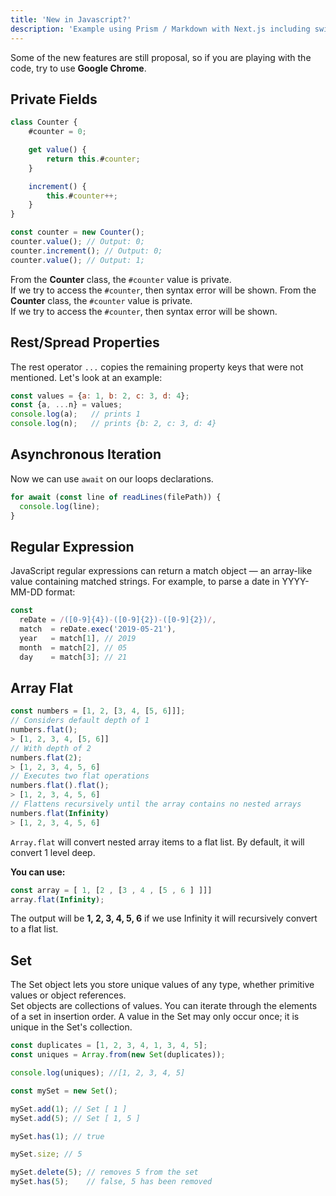 ```yaml
---
title: 'New in Javascript?'
description: 'Example using Prism / Markdown with Next.js including switching syntax highlighting themes.'
---
```


Some of the new features are still proposal, so if you are playing with the code, try to use **Google Chrome**.

## Private Fields

```js
class Counter {
    #counter = 0;

    get value() {
        return this.#counter;
    }

    increment() {
        this.#counter++;
    }
}

const counter = new Counter();
counter.value(); // Output: 0;
counter.increment(); // Output: 0;
counter.value(); // Output: 1;
```

From the **Counter** class, the `#counter` value is private.\
If we try to access the `#counter`, then syntax error will be shown.
From the **Counter** class, the `#counter` value is private.\
If we try to access the `#counter`, then syntax error will be shown.


## Rest/Spread Properties

The rest operator `...` copies the remaining property keys that were not mentioned. Let's look at an example:

```js
const values = {a: 1, b: 2, c: 3, d: 4};
const {a, ...n} = values;
console.log(a);   // prints 1
console.log(n);   // prints {b: 2, c: 3, d: 4}
````

## Asynchronous Iteration

Now we can use `await` on our loops declarations.

```js
for await (const line of readLines(filePath)) {
  console.log(line);
}
```

## Regular Expression

JavaScript regular expressions can return a match object — an array-like value containing matched strings.
For example, to parse a date in YYYY-MM-DD format:

```js
const
  reDate = /([0-9]{4})-([0-9]{2})-([0-9]{2})/,
  match  = reDate.exec('2019-05-21'),
  year   = match[1], // 2019
  month  = match[2], // 05
  day    = match[3]; // 21
````

## Array Flat

```js
const numbers = [1, 2, [3, 4, [5, 6]]];
// Considers default depth of 1
numbers.flat();
> [1, 2, 3, 4, [5, 6]]
// With depth of 2
numbers.flat(2);
> [1, 2, 3, 4, 5, 6]
// Executes two flat operations
numbers.flat().flat();
> [1, 2, 3, 4, 5, 6]
// Flattens recursively until the array contains no nested arrays
numbers.flat(Infinity)
> [1, 2, 3, 4, 5, 6]
```

`Array.flat` will convert nested array items to a flat list.
By default, it will convert 1 level deep.

**You can use:**

```js
const array = [ 1, [2 , [3 , 4 , [5 , 6 ] ]]]
array.flat(Infinity);
```

The output will be **1, 2, 3, 4, 5, 6** if we use Infinity it will recursively convert to a flat list.

## Set

The Set object lets you store unique values of any type, whether primitive values or object references.\
Set objects are collections of values. You can iterate through the elements of a set in insertion order.
A value in the Set may only occur once; it is unique in the Set's collection.

```js
const duplicates = [1, 2, 3, 4, 1, 3, 4, 5];
const uniques = Array.from(new Set(duplicates));

console.log(uniques); //[1, 2, 3, 4, 5]

const mySet = new Set();

mySet.add(1); // Set [ 1 ]
mySet.add(5); // Set [ 1, 5 ]

mySet.has(1); // true

mySet.size; // 5

mySet.delete(5); // removes 5 from the set
mySet.has(5);    // false, 5 has been removed
```
